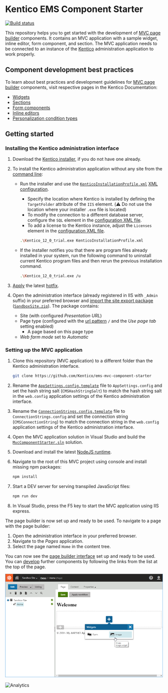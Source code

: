 # Kentico EMS Component Starter
[![Build status](https://ci.appveyor.com/api/projects/status/st73cvjh2vr7r0ck?svg=true)](https://ci.appveyor.com/project/kentico/ems-mvc-component-starter/branch/master)

This repository helps you to get started with the development of [MVC page builder](https://kentico.com/CMSPages/DocLinkMapper.ashx?version=latest&link=page_builder_mvc) components. It contains an MVC application with a sample widget, inline editor, form component, and section. The MVC application needs to be connected to an instance of the [Kentico](https://www.kentico.com/product/overview) administration application to work properly.

## Component development best practices
To learn about best practices and development guidelines for [MVC page builder](https://kentico.com/CMSPages/DocLinkMapper.ashx?version=latest&link=page_builder_mvc) components, visit respective pages in the Kentico Documentation:
* [Widgets](https://kentico.com/CMSPages/DocLinkMapper.ashx?version=latest&link=widgets_developing_mvc)
* [Sections](https://kentico.com/CMSPages/DocLinkMapper.ashx?version=latest&link=page_builder_sections_mvc)
* [Form components](https://kentico.com/CMSPages/DocLinkMapper.ashx?version=latest&link=formbuilder_components_mvc)
* [Inline editors](https://kentico.com/CMSPages/DocLinkMapper.ashx?version=latest&link=widgets_inline_editors_mvc)
* [Personalization condition types](https://kentico.com/CMSPages/DocLinkMapper.ashx?version=latest&link=dev_personalization_conditiontype_mvc)

## Getting started

### Installing the Kentico administration interface
1. Download the [Kentico installer](https://www.kentico.com/download-demo/trial-version), if you do not have one already.
1. To install the Kentico administration application without any site from the [command line](https://kentico.com/CMSPages/DocLinkMapper.ashx?version=latest&link=installation_cmd):
    * Run the installer and use the [`KenticoInstallationProfile.xml`](/KenticoInstallationProfile.xml) [XML configuration](https://kentico.com/CMSPages/DocLinkMapper.ashx?version=latest&link=cmd_install_xml).
        * Specify the location where Kentico is installed by defining the `TargetFolder` attribute of the `IIS` element. (:warning: Do not use the location where your installer `.exe` file is located)
        * To modify the connection to a different database server, configure the `SQL` element in the [configuration XML file](https://kentico.com/CMSPages/DocLinkMapper.ashx?version=latest&link=cmd_install_xml).
        * To add a license to the Kentico instance, adjust the `Licenses` element in the [configuration XML file](https://kentico.com/CMSPages/DocLinkMapper.ashx?version=latest&link=cmd_install_xml).
         ```sh
         .\Kentico_12_0_trial.exe KenticoInstallationProfile.xml
         ```

    * If the installer notifies you that there are program files already installed in your system, run the following command to uninstall current Kentico program files and then rerun the previous installation command.

      ```sh
      .\Kentico_12_0_trial.exe /u
      ```

1. [Apply](https://kentico.com/CMSPages/DocLinkMapper.ashx?version=latest&link=upg_hotfix) the latest [hotfix](https://devnet.kentico.com/download/hotfixes).

1. Open the administration interface (already registered in IIS with `_Admin` suffix) in your preferred browser and [import the site export package](https://kentico.com/CMSPages/DocLinkMapper.ashx?version=latest&link=site_objects_importing) ([`SandboxSite.zip`](/SandboxSite.zip)). The package contains:
     * Site (with configured *Presentation URL*)
     * Page type (configured with the [url pattern](https://kentico.com/CMSPages/DocLinkMapper.ashx?version=latest&link=content_pages_url) `/` and the *Use page tab* setting enabled)
         * A page based on this page type
     * *Web farm mode* set to *Automatic*

### Setting up the MVC application
1. Clone this repository (MVC application) to a different folder than the Kentico administration interface.

    ```sh
    git clone https://github.com/Kentico/ems-mvc-component-starter
    ```

1. Rename the [`AppSettings.config.template`](/SandboxSite/AppSettings.config.template) file to `AppSettings.config` and set the hash string salt (`CMSHashStringSalt`) to match the hash string salt in the `web.config` application settings of the Kentico administration interface.

1. Rename the [`ConnectionStrings.config.template`](/SandboxSite/ConnectionStrings.config.template) file to `ConnectionStrings.config` and set the connection string (`CMSConnectionString`) to match the connection string in the `web.config` application settings of the Kentico administration interface.

1. Open the MVC application solution in Visual Studio and build the [`MvcComponentStarter.sln`](/MvcComponentStarter.sln) solution.

1. Download and install the latest [NodeJS runtime](https://nodejs.org/en/).

1. Navigate to the root of this MVC project using console and install missing npm packages:
    ```sh
    npm install
    ```
1. Start a DEV server for serving transpiled JavaScript files:
    ```sh
    npm run dev
    ```

1. In Visual Studio, press the F5 key to start the MVC application using IIS express.

The page builder is now set up and ready to be used. To navigate to a page with the page builder:
   1. Open the administration interface in your preferred browser.
   1. Navigate to the *Pages* application.
   1. Select the page named `Home` in the content tree.

You can now see the [page builder interface](https://kentico.com/CMSPages/DocLinkMapper.ashx?version=latest&link=widgets_using_mvc) set up and ready to be used. You can [develop](https://kentico.com/CMSPages/DocLinkMapper.ashx?version=latest&link=page_builder_mvc) further components by following the links from the list at the top of the page.

![Starter showcase](/Starter.png)

![Analytics](https://kentico-ga-beacon.azurewebsites.net/api/UA-69014260-4/Kentico/ems-mvc-component-starter?pixel)
